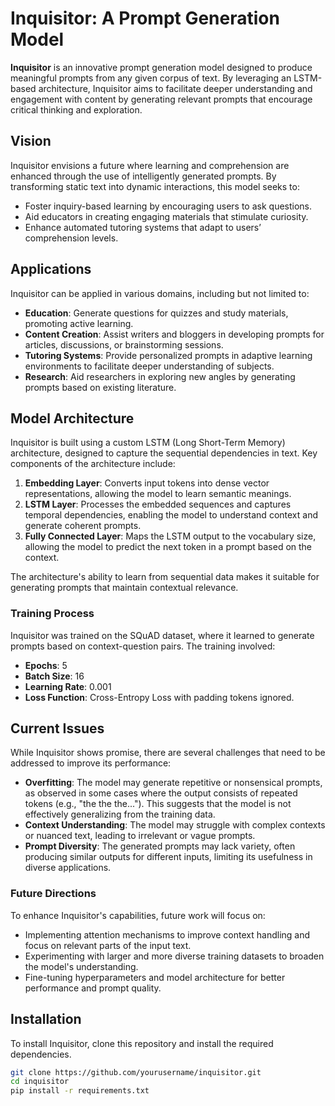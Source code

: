 # Inquisitor: A Prompt Generation Model

**Inquisitor** is an innovative prompt generation model designed to produce meaningful prompts from any given corpus of text. By leveraging an LSTM-based architecture, Inquisitor aims to facilitate deeper understanding and engagement with content by generating relevant prompts that encourage critical thinking and exploration.

## Vision

Inquisitor envisions a future where learning and comprehension are enhanced through the use of intelligently generated prompts. By transforming static text into dynamic interactions, this model seeks to:
- Foster inquiry-based learning by encouraging users to ask questions.
- Aid educators in creating engaging materials that stimulate curiosity.
- Enhance automated tutoring systems that adapt to users’ comprehension levels.

## Applications

Inquisitor can be applied in various domains, including but not limited to:
- **Education**: Generate questions for quizzes and study materials, promoting active learning.
- **Content Creation**: Assist writers and bloggers in developing prompts for articles, discussions, or brainstorming sessions.
- **Tutoring Systems**: Provide personalized prompts in adaptive learning environments to facilitate deeper understanding of subjects.
- **Research**: Aid researchers in exploring new angles by generating prompts based on existing literature.

## Model Architecture

Inquisitor is built using a custom LSTM (Long Short-Term Memory) architecture, designed to capture the sequential dependencies in text. Key components of the architecture include:

1. **Embedding Layer**: Converts input tokens into dense vector representations, allowing the model to learn semantic meanings.
2. **LSTM Layer**: Processes the embedded sequences and captures temporal dependencies, enabling the model to understand context and generate coherent prompts.
3. **Fully Connected Layer**: Maps the LSTM output to the vocabulary size, allowing the model to predict the next token in a prompt based on the context.

The architecture's ability to learn from sequential data makes it suitable for generating prompts that maintain contextual relevance.

### Training Process

Inquisitor was trained on the SQuAD dataset, where it learned to generate prompts based on context-question pairs. The training involved:
- **Epochs**: 5
- **Batch Size**: 16
- **Learning Rate**: 0.001
- **Loss Function**: Cross-Entropy Loss with padding tokens ignored.

## Current Issues

While Inquisitor shows promise, there are several challenges that need to be addressed to improve its performance:

- **Overfitting**: The model may generate repetitive or nonsensical prompts, as observed in some cases where the output consists of repeated tokens (e.g., "the the the..."). This suggests that the model is not effectively generalizing from the training data.
- **Context Understanding**: The model may struggle with complex contexts or nuanced text, leading to irrelevant or vague prompts.
- **Prompt Diversity**: The generated prompts may lack variety, often producing similar outputs for different inputs, limiting its usefulness in diverse applications.

### Future Directions
To enhance Inquisitor's capabilities, future work will focus on:
- Implementing attention mechanisms to improve context handling and focus on relevant parts of the input text.
- Experimenting with larger and more diverse training datasets to broaden the model's understanding.
- Fine-tuning hyperparameters and model architecture for better performance and prompt quality.

## Installation

To install Inquisitor, clone this repository and install the required dependencies.

```bash
git clone https://github.com/yourusername/inquisitor.git
cd inquisitor
pip install -r requirements.txt
